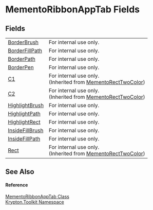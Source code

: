 # MementoRibbonAppTab Fields




## Fields
<table>
<tr>
<td><a href="8865c542-2080-9873-09f8-ed849fe95ffb.md">BorderBrush</a></td>
<td>For internal use only.</td></tr>
<tr>
<td><a href="19227754-6199-5481-cd7e-30e39f5d9cb2.md">BorderFillPath</a></td>
<td>For internal use only.</td></tr>
<tr>
<td><a href="371efad7-78d7-af8f-86e9-280b2ebcfe3e.md">BorderPath</a></td>
<td>For internal use only.</td></tr>
<tr>
<td><a href="91afefd9-8a94-f728-3bf9-9793c5cac4c2.md">BorderPen</a></td>
<td>For internal use only.</td></tr>
<tr>
<td><a href="54a68739-36c3-359d-50d9-62edfae5511b.md">C1</a></td>
<td>For internal use only.<br />(Inherited from <a href="06176e26-a515-98f8-dcf2-9eea1cdf808b.md">MementoRectTwoColor</a>)</td></tr>
<tr>
<td><a href="b9413bca-0d4d-9123-fc09-26ebea8d9584.md">C2</a></td>
<td>For internal use only.<br />(Inherited from <a href="06176e26-a515-98f8-dcf2-9eea1cdf808b.md">MementoRectTwoColor</a>)</td></tr>
<tr>
<td><a href="be71654f-0b7c-c379-1bb0-45a40f23730f.md">HighlightBrush</a></td>
<td>For internal use only.</td></tr>
<tr>
<td><a href="c288678f-e726-9300-e6d5-7844da1647ca.md">HighlightPath</a></td>
<td>For internal use only.</td></tr>
<tr>
<td><a href="95188d5f-ff08-5ce4-711f-d574f793318b.md">HighlightRect</a></td>
<td>For internal use only.</td></tr>
<tr>
<td><a href="c819204d-b8fd-8d2b-1271-11450e82edc4.md">InsideFillBrush</a></td>
<td>For internal use only.</td></tr>
<tr>
<td><a href="2d41e4d9-c50f-461b-c7de-47a7a60b3bea.md">InsideFillPath</a></td>
<td>For internal use only.</td></tr>
<tr>
<td><a href="ddfa9d94-a85a-f639-1904-c975fa381fa3.md">Rect</a></td>
<td>For internal use only.<br />(Inherited from <a href="06176e26-a515-98f8-dcf2-9eea1cdf808b.md">MementoRectTwoColor</a>)</td></tr>
</table>

## See Also


#### Reference
<a href="2beea088-315c-b992-e057-cd909e10498e.md">MementoRibbonAppTab Class</a>  
<a href="79d2eac2-21f4-54ff-7552-b20c33c30600.md">Krypton.Toolkit Namespace</a>  
